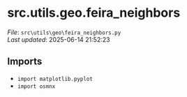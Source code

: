 # src.utils.geo.feira_neighbors

*File*: `src\utils\geo\feira_neighbors.py`  
*Last updated*: 2025-06-14 21:52:23

## Imports

- `import matplotlib.pyplot`  
- `import osmnx`  

